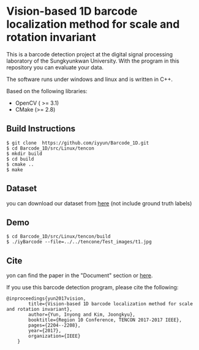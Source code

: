 # Vision-based 1D barcode localization method for scale and rotation invariant

This is a barcode detection project at the digital signal processing laboratory of the Sungkyunkwan University. With the program in this repository you can evaluate your data. 

The software runs under windows and linux and is written in C++.

Based on the following libraries:
* OpenCV ( >= 3.1)
* CMake (>= 2.8)

Build Instructions
------------------
    $ git clone  https://github.com/iyyun/Barcode_1D.git
    $ cd Barcode_1D/src/Linux/tencon
    $ mkdir build
    $ cd build
    $ cmake ..
    $ make

Dataset
-------
you can download our dataset from [here](http://dspl.skku.ac.kr/home_course/data/barcode/skku_inyong_DB.zip) (not include ground truth labels)


Demo
----
    $ cd Barcode_1D/src/Linux/tencon/build
    $ ./iyBarcode --file=../../tencone/Test_images/t1.jpg     


Cite
----

yon can find the paper in the "Document" section or [here](https://www.researchgate.net/publication/321349040_VIsion-based_1D_Barcode_Localization_Method_for_Scale_and_Rotation_Invariant).

If you use this barcode detection program, please cite the following:

    @inproceedings{yun2017vision,
            title={Vision-based 1D barcode localization method for scale and rotation invariant},
            author={Yun, Inyong and Kim, Joongkyu},
            booktitle={Region 10 Conference, TENCON 2017-2017 IEEE},
            pages={2204--2208},
            year={2017},
            organization={IEEE}
        }
